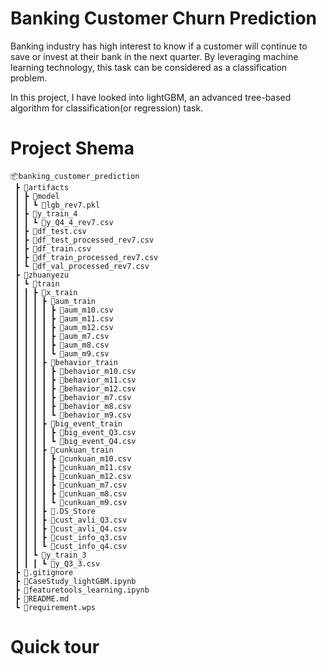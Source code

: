 # Banking Customer Churn Prediction

Banking industry has high interest to know if a customer will continue to save or invest at their bank in the next quarter. By leveraging machine learning technology, this task can be considered as a classification problem.  

In this project, I have looked into lightGBM, an advanced tree-based algorithm for classification(or regression) task.

# Project Shema

```
📦banking_customer_prediction
 ┣ 📂artifacts
 ┃ ┣ 📂model
 ┃ ┃ ┗ 📜lgb_rev7.pkl
 ┃ ┣ 📂y_train_4
 ┃ ┃ ┗ 📜y_Q4_4_rev7.csv
 ┃ ┣ 📜df_test.csv
 ┃ ┣ 📜df_test_processed_rev7.csv
 ┃ ┣ 📜df_train.csv
 ┃ ┣ 📜df_train_processed_rev7.csv
 ┃ ┗ 📜df_val_processed_rev7.csv
 ┣ 📂zhuanyezu
 ┃ ┗ 📂train
 ┃ ┃ ┣ 📂x_train
 ┃ ┃ ┃ ┣ 📂aum_train
 ┃ ┃ ┃ ┃ ┣ 📜aum_m10.csv
 ┃ ┃ ┃ ┃ ┣ 📜aum_m11.csv
 ┃ ┃ ┃ ┃ ┣ 📜aum_m12.csv
 ┃ ┃ ┃ ┃ ┣ 📜aum_m7.csv
 ┃ ┃ ┃ ┃ ┣ 📜aum_m8.csv
 ┃ ┃ ┃ ┃ ┗ 📜aum_m9.csv
 ┃ ┃ ┃ ┣ 📂behavior_train
 ┃ ┃ ┃ ┃ ┣ 📜behavior_m10.csv
 ┃ ┃ ┃ ┃ ┣ 📜behavior_m11.csv
 ┃ ┃ ┃ ┃ ┣ 📜behavior_m12.csv
 ┃ ┃ ┃ ┃ ┣ 📜behavior_m7.csv
 ┃ ┃ ┃ ┃ ┣ 📜behavior_m8.csv
 ┃ ┃ ┃ ┃ ┗ 📜behavior_m9.csv
 ┃ ┃ ┃ ┣ 📂big_event_train
 ┃ ┃ ┃ ┃ ┣ 📜big_event_Q3.csv
 ┃ ┃ ┃ ┃ ┗ 📜big_event_Q4.csv
 ┃ ┃ ┃ ┣ 📂cunkuan_train
 ┃ ┃ ┃ ┃ ┣ 📜cunkuan_m10.csv
 ┃ ┃ ┃ ┃ ┣ 📜cunkuan_m11.csv
 ┃ ┃ ┃ ┃ ┣ 📜cunkuan_m12.csv
 ┃ ┃ ┃ ┃ ┣ 📜cunkuan_m7.csv
 ┃ ┃ ┃ ┃ ┣ 📜cunkuan_m8.csv
 ┃ ┃ ┃ ┃ ┗ 📜cunkuan_m9.csv
 ┃ ┃ ┃ ┣ 📜.DS_Store
 ┃ ┃ ┃ ┣ 📜cust_avli_Q3.csv
 ┃ ┃ ┃ ┣ 📜cust_avli_Q4.csv
 ┃ ┃ ┃ ┣ 📜cust_info_q3.csv
 ┃ ┃ ┃ ┗ 📜cust_info_q4.csv
 ┃ ┃ ┗ 📂y_train_3
 ┃ ┃ ┃ ┗ 📜y_Q3_3.csv
 ┣ 📜.gitignore
 ┣ 📜CaseStudy_lightGBM.ipynb
 ┣ 📜featuretools_learning.ipynb
 ┣ 📜README.md
 ┗ 📜requirement.wps
```

# Quick tour



